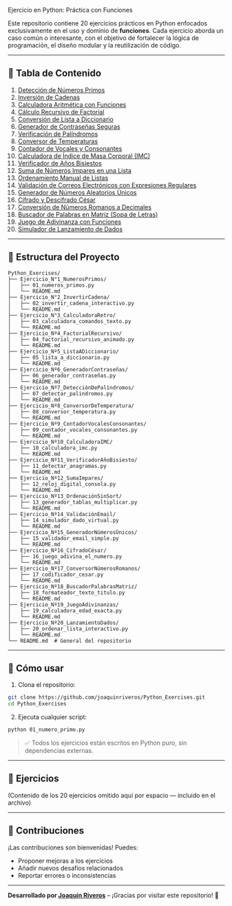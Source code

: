 Ejercicio en Python: Práctica con Funciones

Este repositorio contiene 20 ejercicios prácticos en Python enfocados exclusivamente en el uso y dominio de **funciones**. Cada ejercicio aborda un caso común o interesante, con el objetivo de fortalecer la lógica de programación, el diseño modular y la reutilización de código.

---

## 📌 Tabla de Contenido

1. [Detección de Números Primos](#1-detección-de-números-primos)  
2. [Inversión de Cadenas](#2-inversión-de-cadenas)  
3. [Calculadora Aritmética con Funciones](#3-calculadora-aritmética-con-funciones)  
4. [Cálculo Recursivo de Factorial](#4-cálculo-recursivo-de-factorial)  
5. [Conversión de Lista a Diccionario](#5-conversión-de-lista-a-diccionario)  
6. [Generador de Contraseñas Seguras](#6-generador-de-contraseñas-seguras)  
7. [Verificación de Palíndromos](#7-verificación-de-palíndromos)  
8. [Conversor de Temperaturas](#8-conversor-de-temperaturas)  
9. [Contador de Vocales y Consonantes](#9-contador-de-vocales-y-consonantes)  
10. [Calculadora de Índice de Masa Corporal (IMC)](#10-calculadora-de-índice-de-masa-corporal-imc)  
11. [Verificador de Años Bisiestos](#11-verificador-de-años-bisiestos)  
12. [Suma de Números Impares en una Lista](#12-suma-de-números-impares-en-una-lista)  
13. [Ordenamiento Manual de Listas](#13-ordenamiento-manual-de-listas)  
14. [Validación de Correos Electrónicos con Expresiones Regulares](#14-validación-de-correos-electrónicos-con-expresiones-regulares)  
15. [Generador de Números Aleatorios Únicos](#15-generador-de-números-aleatorios-únicos)  
16. [Cifrado y Descifrado César](#16-cifrado-y-descifrado-césar)  
17. [Conversión de Números Romanos a Decimales](#17-conversión-de-números-romanos-a-decimales)  
18. [Buscador de Palabras en Matriz (Sopa de Letras)](#18-buscador-de-palabras-en-matriz-sopa-de-letras)  
19. [Juego de Adivinanza con Funciones](#19-juego-de-adivinanza-con-funciones)  
20. [Simulador de Lanzamiento de Dados](#20-simulador-de-lanzamiento-de-dados)

---

## 📂 Estructura del Proyecto

```
Python_Exercises/
├── Ejercicio_N°1_NumerosPrimos/
│   ├── 01_numeros_primos.py
│   └── README.md
├── Ejercicio_N°2_InvertirCadena/
│   ├── 02_invertir_cadena_interactivo.py
│   └── README.md
├── Ejercicio_N°3_CalculadoraRetro/
│   ├── 03_calculadora_comandos_texto.py
│   └── README.md
├── Ejercicio_Nº4_FactorialRecursivo/
│   ├── 04_factorial_recursivo_animado.py
│   └── README.md
├── Ejercicio_Nº5_ListaADiccionario/
│   ├── 05_lista_a_diccionario.py
│   └── README.md
├── Ejercicio_Nº6_GeneradorContraseñas/
│   ├── 06_generador_contraseñas.py
│   └── README.md
├── Ejercicio_Nº7_DetecciònDePalìndromos/
│   ├── 07_detectar_palindromos.py
│   └── README.md
├── Ejercicio_Nº8_ConversorDeTemperatura/
│   ├── 08_conversor_temperatura.py
│   └── README.md
├── Ejercicio_Nº9_ContadorVocalesConsonantes/
│   ├── 09_contador_vocales_consonantes.py
│   └── README.md
├── Ejercicio_Nº10_CalculadoraIMC/
│   ├── 10_calculadora_imc.py
│   └── README.md
├── Ejercicio_Nº11_VerificadorAñoBisiesto/
│   ├── 11_detectar_anagramas.py
│   └── README.md
├── Ejercicio_Nº12_SumaImpares/
│   ├── 12_reloj_digital_consola.py
│   └── README.md
├── Ejercicio_Nº13_OrdenaciónSinSort/
│   ├── 13_generador_tablas_multiplicar.py
│   └── README.md
├── Ejercicio_Nº14_ValidaciónEmail/
│   ├── 14_simulador_dado_virtual.py
│   └── README.md
├── Ejercicio_Nº15_GeneradorNúmerosÚnicos/
│   ├── 15_validador_email_simple.py
│   └── README.md
├── Ejercicio_Nº16_CifradoCésar/
│   ├── 16_juego_adivina_el_numero.py
│   └── README.md
├── Ejercicio_Nº17_ConversorNúmerosRomanos/
│   ├── 17_codificador_cesar.py
│   └── README.md
├── Ejercicio_Nº18_BuscadorPalabrasMatriz/
│   ├── 18_formateador_texto_titulo.py
│   └── README.md
├── Ejercicio_Nº19_JuegoAdivinanzas/
│   ├── 19_calculadora_edad_exacta.py
│   └── README.md
├── Ejercicio_Nº20_LanzamientoDados/
│   ├── 20_ordenar_lista_interactivo.py
│   └── README.md
└── README.md  # General del repositorio

```

---

## 🚀 Cómo usar

1. Clona el repositorio:

```bash
git clone https://github.com/joaquinriveros/Python_Exercises.git
cd Python_Exercises
```

2. Ejecuta cualquier script:

```bash
python 01_numero_primo.py
```

> ✅ Todos los ejercicios están escritos en Python puro, sin dependencias externas.

---

## 🧠 Ejercicios

(Contenido de los 20 ejercicios omitido aquí por espacio — incluido en el archivo)

---

## 🤝 Contribuciones

¡Las contribuciones son bienvenidas! Puedes:

- Proponer mejoras a los ejercicios
- Añadir nuevos desafíos relacionados
- Reportar errores o inconsistencias


---

**Desarrollado por [Joaquín Riveros](https://github.com/joaquinriveros)** – ¡Gracias por visitar este repositorio! 🎉
